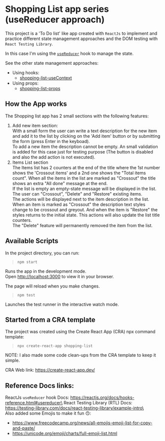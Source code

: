 # Shopping List app series (useReducer approach)
This project is a 'To Do list' like app created with `ReactJs` to implement and practice different state management approaches and the DOM testing with `React Testing Library`.

In this case I'm using the [`useReducer`](https://reactjs.org/docs/hooks-reference.html#usereducer) hook to manage the state.

See the other state management approaches:
- Using hooks:
    - [shopping-list-useContext](https://github.com/agustinbressan/shopping-list-useContext)
- Using props:
    - [shopping-list-props](https://github.com/agustinbressan/shopping-list-props)

## How the App works
The Shopping list app has 2 small sections with the following features:
1) Add new item section:\
    With a small form the user can write a text description for the new item and add it to the list by clicking on the 'Add item' button or by submitting the form (press Enter in the keyboad).\
    To add a new item the description cannot be empty. An small validation is added for this case just for testing purpose (The button is disabled and also the add action is not executed).
2) Items List section\
    The Items list has 2 counters at the end of the title where the 1st number shows the 'Crossout items' and a 2nd one shows the "Total items count". When all the items in the list are marked as "Crossout" the title shows an extra "All done" message at the end.\
    If the list is empty an empty-state message will be displayed in the list.\
    The user can "Crossout", "Delete" and "Restore" existing items.\
    The actions will be displayed next to the item description in the list.\
    When an item is marked as "Crossout" the description text styles change to be crossout and greyout. And when the item is "Restore" the styles returns to the initial state. This actions will also update the list title counters.\
    The "Delete" feature will permanently removed the item from the list.

## Available Scripts
In the project directory, you can run:

> `npm start`

Runs the app in the development mode.\
Open [http://localhost:3000](http://localhost:3000) to view it in your browser.

The page will reload when you make changes.

> `npm test`

Launches the test runner in the interactive watch mode.

## Started from a CRA template
The project was created using the Create React App (CRA) npx command template:
> `npx create-react-app shopping-list`

NOTE: I also made some code clean-ups from the CRA template to keep it simple.

CRA Web link: https://create-react-app.dev/

## Reference Docs links:
ReactJs `useReducer` hook Docs: https://reactjs.org/docs/hooks-reference.html#usereducer\
React Testing Library (RTL) Docs: https://testing-library.com/docs/react-testing-library/example-intro\ \
Also added some Emojis to make it fun 🙃:
- https://www.freecodecamp.org/news/all-emojis-emoji-list-for-copy-and-paste/
- https://unicode.org/emoji/charts/full-emoji-list.html
